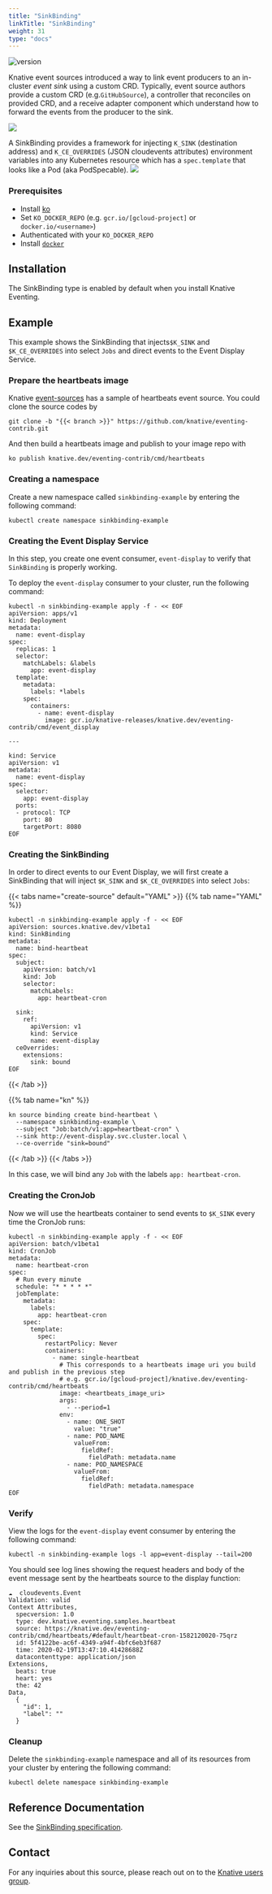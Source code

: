 ```yaml
---
title: "SinkBinding"
linkTitle: "SinkBinding"
weight: 31
type: "docs"
---
```


![version](https://img.shields.io/badge/API_Version-v1beta1-red?style=flat-square)

Knative event sources introduced a way to link event producers to an in-cluster _event sink_ using a custom CRD. Typically, event source authors provide a custom CRD (e.g.`GitHubSource`), a controller that reconciles on provided CRD, and a receive adapter component which understand how to forward the events from the producer to the sink. 
   
![](sinkbinding_figure_1-Page-1.svg)

A SinkBinding provides a framework for injecting `K_SINK` (destination address) and `K_CE_OVERRIDES` (JSON cloudevents attributes) 
environment variables into any Kubernetes resource which has a `spec.template` that looks like a Pod (aka PodSpecable).
![](sinkbinding_figure_1-Page-2.svg)

### Prerequisites
- Install [ko](https://github.com/google/ko)
- Set `KO_DOCKER_REPO`
 (e.g. `gcr.io/[gcloud-project]` or `docker.io/<username>`)
- Authenticated with your `KO_DOCKER_REPO`
- Install [`docker`](https://docs.docker.com/install/)

## Installation

The SinkBinding type is enabled by default when you install Knative Eventing.

## Example

This example shows the SinkBinding that injects`$K_SINK` and `$K_CE_OVERRIDES` into select `Jobs` and direct events to the Event Display Service.

### Prepare the heartbeats image
Knative [event-sources](https://github.com/knative/eventing-contrib) has a
sample of heartbeats event source. You could clone the source codes by

```
git clone -b "{{< branch >}}" https://github.com/knative/eventing-contrib.git
```

And then build a heartbeats image and publish to your image repo with

```
ko publish knative.dev/eventing-contrib/cmd/heartbeats
```

### Creating a namespace

Create a new namespace called `sinkbinding-example` by entering the following
command:

```shell
kubectl create namespace sinkbinding-example
```

### Creating the Event Display Service

In this step, you create one event consumer, `event-display` to verify that
`SinkBinding` is properly working.

To deploy the `event-display` consumer to your cluster, run the following
command:

```shell
kubectl -n sinkbinding-example apply -f - << EOF
apiVersion: apps/v1
kind: Deployment
metadata:
  name: event-display
spec:
  replicas: 1
  selector:
    matchLabels: &labels
      app: event-display
  template:
    metadata:
      labels: *labels
    spec:
      containers:
        - name: event-display
          image: gcr.io/knative-releases/knative.dev/eventing-contrib/cmd/event_display

---

kind: Service
apiVersion: v1
metadata:
  name: event-display
spec:
  selector:
    app: event-display
  ports:
  - protocol: TCP
    port: 80
    targetPort: 8080
EOF
```

### Creating the SinkBinding

In order to direct events to our Event Display, we will first create a
SinkBinding that will inject `$K_SINK` and `$K_CE_OVERRIDES` into select `Jobs`:

{{< tabs name="create-source" default="YAML" >}}
{{% tab name="YAML" %}}

```shell
kubectl -n sinkbinding-example apply -f - << EOF
apiVersion: sources.knative.dev/v1beta1
kind: SinkBinding
metadata:
  name: bind-heartbeat
spec:
  subject:
    apiVersion: batch/v1
    kind: Job
    selector:
      matchLabels:
        app: heartbeat-cron

  sink:
    ref:
      apiVersion: v1
      kind: Service
      name: event-display
  ceOverrides:
    extensions:
      sink: bound
EOF
```

{{< /tab >}}

{{% tab name="kn" %}}

```shell
kn source binding create bind-heartbeat \
  --namespace sinkbinding-example \
  --subject "Job:batch/v1:app=heartbeat-cron" \
  --sink http://event-display.svc.cluster.local \
  --ce-override "sink=bound"
```

{{< /tab >}}
{{< /tabs >}}

In this case, we will bind any `Job` with the labels `app: heartbeat-cron`.

### Creating the CronJob

Now we will use the heartbeats container to send events to `$K_SINK` every time
the CronJob runs:

```shell
kubectl -n sinkbinding-example apply -f - << EOF
apiVersion: batch/v1beta1
kind: CronJob
metadata:
  name: heartbeat-cron
spec:
  # Run every minute
  schedule: "* * * * *"
  jobTemplate:
    metadata:
      labels:
        app: heartbeat-cron
    spec:
      template:
        spec:
          restartPolicy: Never
          containers:
            - name: single-heartbeat
              # This corresponds to a heartbeats image uri you build and publish in the previous step
              # e.g. gcr.io/[gcloud-project]/knative.dev/eventing-contrib/cmd/heartbeats
              image: <heartbeats_image_uri>
              args:
                - --period=1
              env:
                - name: ONE_SHOT
                  value: "true"
                - name: POD_NAME
                  valueFrom:
                    fieldRef:
                      fieldPath: metadata.name
                - name: POD_NAMESPACE
                  valueFrom:
                    fieldRef:
                      fieldPath: metadata.namespace
EOF
```


### Verify

View the logs for the `event-display` event consumer by
entering the following command:

```shell
kubectl -n sinkbinding-example logs -l app=event-display --tail=200
```
You should see log lines showing the request headers and body of the event
message sent by the heartbeats source to the display function:


```shell
☁️  cloudevents.Event
Validation: valid
Context Attributes,
  specversion: 1.0
  type: dev.knative.eventing.samples.heartbeat
  source: https://knative.dev/eventing-contrib/cmd/heartbeats/#default/heartbeat-cron-1582120020-75qrz
  id: 5f4122be-ac6f-4349-a94f-4bfc6eb3f687
  time: 2020-02-19T13:47:10.41428688Z
  datacontenttype: application/json
Extensions,
  beats: true
  heart: yes
  the: 42
Data,
  {
    "id": 1,
    "label": ""
  }
```

### Cleanup

Delete the `sinkbinding-example` namespace and all of its resources from your
cluster by entering the following command:

```shell
kubectl delete namespace sinkbinding-example
```

## Reference Documentation

See the [SinkBinding specification](../../reference/eventing/#sources.knative.dev/v1beta1.SinkBinding).

## Contact

For any inquiries about this source, please reach out on to the
[Knative users group](https://groups.google.com/forum/#!forum/knative-users).
